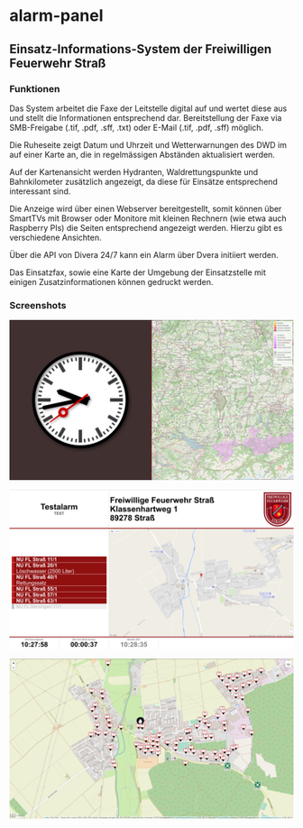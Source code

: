 # alarm-panel

## Einsatz-Informations-System der Freiwilligen Feuerwehr Straß

### Funktionen

Das System arbeitet die Faxe der Leitstelle digital auf und wertet diese aus und stellt die Informationen entsprechend dar. Bereitstellung der Faxe via SMB-Freigabe (.tif, .pdf, .sff, .txt) oder E-Mail (.tif, .pdf, .sff) möglich.

Die Ruheseite zeigt Datum und Uhrzeit und Wetterwarnungen des DWD im auf einer Karte an, die in regelmässigen Abständen aktualisiert werden.

Auf der Kartenansicht werden Hydranten, Waldrettungspunkte und Bahnkilometer zusätzlich angezeigt, da diese für Einsätze entsprechend interessant sind.

Die Anzeige wird über einen Webserver bereitgestellt, somit können über SmartTVs mit Browser oder Monitore mit kleinen Rechnern (wie etwa auch Raspberry PIs) die Seiten entsprechend angezeigt werden. Hierzu gibt es verschiedene Ansichten.

Über die API von Divera 24/7 kann ein Alarm über Dvera initiiert werden.

Das Einsatzfax, sowie eine Karte der Umgebung der Einsatzstelle mit einigen Zusatzinformationen können gedruckt werden.

### Screenshots

![Idle Display](https://github.com/bboxy/alarm-panel/raw/master/screenshots/idle.png)

![Active Display](https://github.com/bboxy/alarm-panel/raw/master/screenshots/active.png)

![Map View](https://github.com/bboxy/alarm-panel/raw/master/screenshots/map.png)
